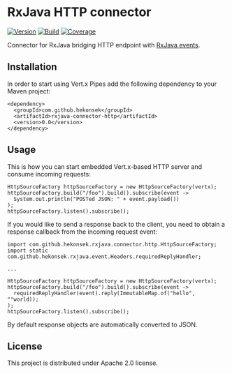 # RxJava HTTP connector

[![Version](https://img.shields.io/badge/RxJava%20Connector%20HTTP-0.0-blue.svg)](https://github.com/hekonsek/rxjava-connector-http/releases)
[![Build](https://api.travis-ci.org/hekonsek/rxjava-connector-http.svg)](https://travis-ci.org/hekonsek/rxjava-connector-http)
[![Coverage](https://sonarcloud.io/api/badges/measure?key=com.github.hekonsek%3Arxjava-connector-http&metric=coverage)](https://sonarcloud.io/component_measures?id=com.github.hekonsek%3Arxjava-connector-http&metric=coverage)

Connector for RxJava bridging HTTP endpoint with [RxJava events](https://github.com/hekonsek/rxjava-event).

## Installation

In order to start using Vert.x Pipes add the following dependency to your Maven project:

    <dependency>
      <groupId>com.github.hekonsek</groupId>
      <artifactId>rxjava-connector-http</artifactId>
      <version>0.0</version>
    </dependency>

## Usage

This is how you can start embedded Vert.x-based HTTP server and consume incoming requests:

```
HttpSourceFactory httpSourceFactory = new HttpSourceFactory(vertx);
httpSourceFactory.build("/foo").build().subscribe(event ->
  System.out.println("POSTed JSON: " + event.payload())
);
httpSourceFactory.listen().subscribe();
```

If you would like to send a response back to the client, you need to obtain a response callback from
the incoming request event:

```
import com.github.hekonsek.rxjava.connector.http.HttpSourceFactory;
import static com.github.hekonsek.rxjava.event.Headers.requiredReplyHandler;

...

HttpSourceFactory httpSourceFactory = new HttpSourceFactory(vertx);
httpSourceFactory.build("/foo").build().subscribe(event ->
  requiredReplyHandler(event).reply(ImmutableMap.of("hello", ""world));
);
httpSourceFactory.listen().subscribe();
```

By default response objects are automatically converted to JSON.

## License

This project is distributed under Apache 2.0 license.
